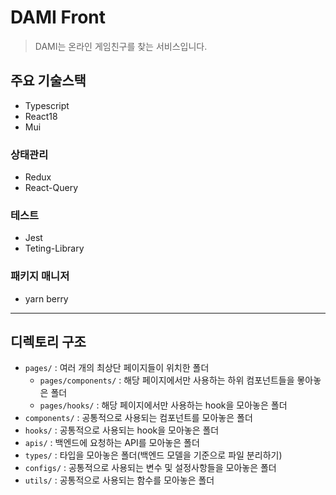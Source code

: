# DAMI Front

> DAMI는 온라인 게임친구를 찾는 서비스입니다.

## 주요 기술스택

- Typescript
- React18
- Mui

### 상태관리

- Redux
- React-Query

### 테스트

- Jest
- Teting-Library

### 패키지 매니저

- yarn berry

---

## 디렉토리 구조

- `pages/` : 여러 개의 최상단 페이지들이 위치한 폴더
  - `pages/components/` : 해당 페이지에서만 사용하는 하위 컴포넌트들을 뫃아놓은 폴더
  - `pages/hooks/` : 해당 페이지에서만 사용하는 hook을 모아놓은 폴더
- `components/` : 공통적으로 사용되는 컴포넌트를 모아놓은 폴더
- `hooks/` : 공통적으로 사용되는 hook을 모아놓은 폴더
- `apis/` : 백엔드에 요청하는 API를 모아놓은 폴더
- `types/` : 타입을 모아놓은 폴더(백엔드 모델을 기준으로 파일 분리하기)
- `configs/` : 공통적으로 사용되는 변수 및 설정사항들을 모아놓은 폴더
- `utils/` : 공통적으로 사용되는 함수를 모아놓은 폴더
